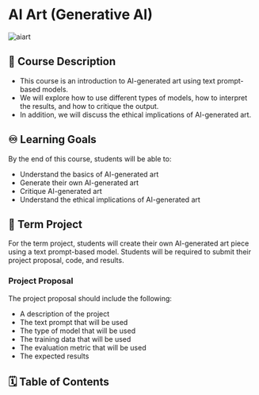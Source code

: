 # AI Art (Generative AI)

![aiart](figs/entelecheia_robot_art.png)

## 📜 Course Description

- This course is an introduction to AI-generated art using text prompt-based models.
- We will explore how to use different types of models, how to interpret the results, and how to critique the output.
- In addition, we will discuss the ethical implications of AI-generated art.

## ♾️ Learning Goals

By the end of this course, students will be able to:

- Understand the basics of AI-generated art
- Generate their own AI-generated art
- Critique AI-generated art
- Understand the ethical implications of AI-generated art

## 🧠 Term Project

For the term project, students will create their own AI-generated art piece using a text prompt-based model. Students will be required to submit their project proposal, code, and results.

### Project Proposal

The project proposal should include the following:

- A description of the project
- The text prompt that will be used
- The type of model that will be used
- The training data that will be used
- The evaluation metric that will be used
- The expected results

## 🗓️ Table of Contents

```{tableofcontents}

```
